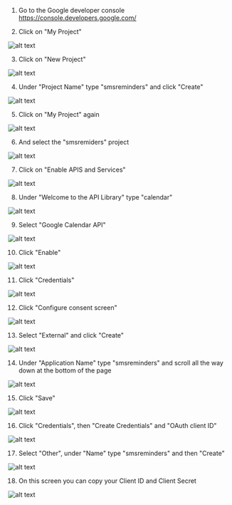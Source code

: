 01. Go to the Google developer console https://console.developers.google.com/

02. Click on "My Project"

![alt text](https://github.com/aristosv/gcalcli/blob/master/step02.png)

03. Click on "New Project"

![alt text](https://github.com/aristosv/gcalcli/blob/master/step03.png)

04. Under "Project Name" type "smsreminders" and click "Create"

![alt text](https://github.com/aristosv/gcalcli/blob/master/step04.png)

05. Click on "My Project" again

![alt text](https://github.com/aristosv/gcalcli/blob/master/step05.png)

06. And select the "smsremiders" project

![alt text](https://github.com/aristosv/gcalcli/blob/master/step06.png)

07. Click on "Enable APIS and Services"

![alt text](https://github.com/aristosv/gcalcli/blob/master/step07.png)

08. Under "Welcome to the API Library" type "calendar"

![alt text](https://github.com/aristosv/gcalcli/blob/master/step08.png)

09. Select "Google Calendar API"

![alt text](https://github.com/aristosv/gcalcli/blob/master/step09.png)

10. Click "Enable"

![alt text](https://github.com/aristosv/gcalcli/blob/master/step10.png)

11. Click "Credentials"

![alt text](https://github.com/aristosv/gcalcli/blob/master/step11.png)

12. Click "Configure consent screen"

![alt text](https://github.com/aristosv/gcalcli/blob/master/step12.png)

13. Select "External" and click "Create"

![alt text](https://github.com/aristosv/gcalcli/blob/master/step13.png)

14. Under "Application Name" type "smsreminders" and scroll all the way down at the bottom of the page

![alt text](https://github.com/aristosv/gcalcli/blob/master/step14.png)

15. Click "Save"

![alt text](https://github.com/aristosv/gcalcli/blob/master/step15.png)

16. Click "Credentials", then "Create Credentials" and "OAuth client ID"

![alt text](https://github.com/aristosv/gcalcli/blob/master/step16.png)

17. Select "Other", under "Name" type "smsreminders" and then "Create"

![alt text](https://github.com/aristosv/gcalcli/blob/master/step17.png)

18. On this screen you can copy your Client ID and Client Secret

![alt text](https://github.com/aristosv/gcalcli/blob/master/step18.png)
